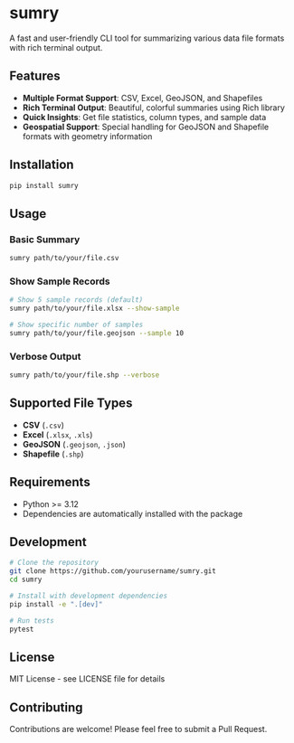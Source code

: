 # sumry

A fast and user-friendly CLI tool for summarizing various data file formats with rich terminal output.

## Features

- **Multiple Format Support**: CSV, Excel, GeoJSON, and Shapefiles
- **Rich Terminal Output**: Beautiful, colorful summaries using Rich library
- **Quick Insights**: Get file statistics, column types, and sample data
- **Geospatial Support**: Special handling for GeoJSON and Shapefile formats with geometry information

## Installation

```bash
pip install sumry
```

## Usage

### Basic Summary

```bash
sumry path/to/your/file.csv
```

### Show Sample Records

```bash
# Show 5 sample records (default)
sumry path/to/your/file.xlsx --show-sample

# Show specific number of samples
sumry path/to/your/file.geojson --sample 10
```

### Verbose Output

```bash
sumry path/to/your/file.shp --verbose
```

## Supported File Types

- **CSV** (`.csv`)
- **Excel** (`.xlsx`, `.xls`)
- **GeoJSON** (`.geojson`, `.json`)
- **Shapefile** (`.shp`)

## Requirements

- Python >= 3.12
- Dependencies are automatically installed with the package

## Development

```bash
# Clone the repository
git clone https://github.com/yourusername/sumry.git
cd sumry

# Install with development dependencies
pip install -e ".[dev]"

# Run tests
pytest
```

## License

MIT License - see LICENSE file for details

## Contributing

Contributions are welcome! Please feel free to submit a Pull Request.

